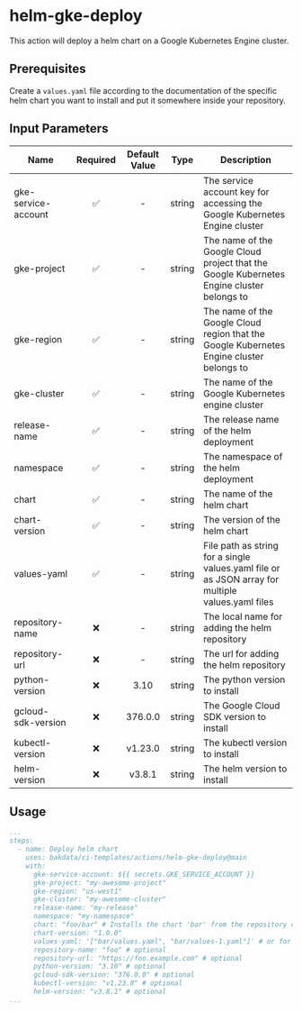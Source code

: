 # helm-gke-deploy

This action will deploy a helm chart on a Google Kubernetes Engine cluster.

## Prerequisites

Create a `values.yaml` file according to the documentation of the specific helm chart you want to install and put it somewhere inside your repository.

## Input Parameters

| Name                | Required | Default Value |  Type  | Description                                                                                       |
|---------------------|:--------:|:-------------:|:------:|---------------------------------------------------------------------------------------------------|
| gke-service-account |    ✅     |       -       | string | The service account key for accessing the Google Kubernetes Engine cluster                        |
| gke-project         |    ✅     |       -       | string | The name of the Google Cloud project that the Google Kubernetes Engine cluster belongs to         |
| gke-region          |    ✅     |       -       | string | The name of the Google Cloud region that the Google Kubernetes Engine cluster belongs to          |
| gke-cluster         |    ✅     |       -       | string | The name of the Google Kubernetes engine cluster                                                  |
| release-name        |    ✅     |       -       | string | The release name of the helm deployment                                                           |
| namespace           |    ✅     |       -       | string | The namespace of the helm deployment                                                              |
| chart               |    ✅     |       -       | string | The name of the helm chart                                                                        |
| chart-version       |    ✅     |       -       | string | The version of the helm chart                                                                     |
| values-yaml         |    ✅     |       -       | string | File path as string for a single values.yaml file or as JSON array for multiple values.yaml files |
| repository-name     |    ❌     |       -       | string | The local name for adding the helm repository                                                     |
| repository-url      |    ❌     |       -       | string | The url for adding the helm repository                                                            |
| python-version      |    ❌     |     3.10      | string | The python version to install                                                                     |
| gcloud-sdk-version  |    ❌     |    376.0.0    | string | The Google Cloud SDK version to install                                                           |
| kubectl-version     |    ❌     |    v1.23.0    | string | The kubectl version to install                                                                    |
| helm-version        |    ❌     |    v3.8.1     | string | The helm version to install                                                                       |

## Usage

```yaml
...
steps:
  - name: Deploy helm chart
    uses: bakdata/ci-templates/actions/helm-gke-deploy@main
    with:
      gke-service-account: ${{ secrets.GKE_SERVICE_ACCOUNT }}
      gke-project: "my-awesome-project"
      gke-region: "us-west1"
      gke-cluster: "my-awesome-cluster"
      release-name: "my-release"
      namespace: "my-namespace"
      chart: "foo/bar" # Installs the chart 'bar' from the repository called 'foo'
      chart-version: "1.0.0"
      values-yaml: '["bar/values.yaml", "bar/values-1.yaml"]' # or for a single value file just as a string: "bar/values.yaml"
      repository-name: "foo" # optional
      repository-url: "https://foo.example.com" # optional
      python-version: "3.10" # optional
      gcloud-sdk-version: "376.0.0" # optional
      kubectl-version: "v1.23.0" # optional
      helm-version: "v3.8.1" # optional
...
```
